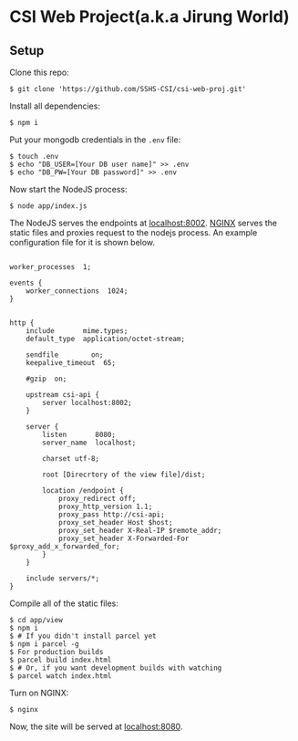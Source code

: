 # CSI Web Project(a.k.a Jirung World)
## Setup

Clone this repo:

``` shell
$ git clone 'https://github.com/SSHS-CSI/csi-web-proj.git'
```

Install all dependencies: 

``` shell
$ npm i
```

Put your mongodb credentials in the `.env` file:

``` shell
$ touch .env
$ echo "DB_USER=[Your DB user name]" >> .env
$ echo "DB_PW=[Your DB password]" >> .env
```

Now start the NodeJS process:

``` shell
$ node app/index.js
```

The NodeJS serves the endpoints at [localhost:8002](http://localhost:8002).
[NGINX](http://nginx.org) serves the static files and proxies request to the nodejs process.
An example configuration file for it is shown below.

``` nginx

worker_processes  1;

events {
    worker_connections  1024;
}


http {
    include       mime.types;
    default_type  application/octet-stream;

    sendfile        on;
    keepalive_timeout  65;

    #gzip  on;

    upstream csi-api {
        server localhost:8002;
    }

    server {
        listen       8080;
        server_name  localhost;

        charset utf-8;

        root [Direcrtory of the view file]/dist;
        
        location /endpoint {
            proxy_redirect off;
            proxy_http_version 1.1;
            proxy_pass http://csi-api;
            proxy_set_header Host $host; 
            proxy_set_header X-Real-IP $remote_addr; 
            proxy_set_header X-Forwarded-For $proxy_add_x_forwarded_for;
        }
    }

    include servers/*;
}

```

Compile all of the static files:

``` shell
$ cd app/view
$ npm i
$ # If you didn't install parcel yet
$ npm i parcel -g
$ For production builds
$ parcel build index.html
$ # Or, if you want development builds with watching
$ parcel watch index.html
```

Turn on NGINX:

``` shell
$ nginx
```

Now, the site will be served at [localhost:8080](http://localhost:8080).
